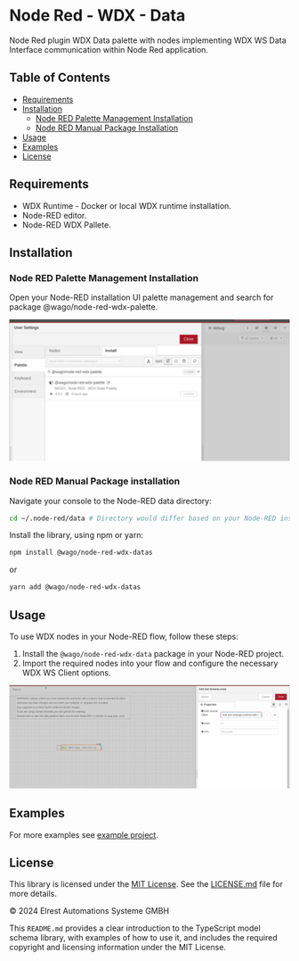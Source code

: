 # Node Red - WDX - Data 

Node Red plugin WDX Data palette with nodes implementing WDX WS Data Interface communication within Node Red application.

## Table of Contents

- [Requirements](#requirements)
- [Installation](#installation)
  - [Node RED Palette Management Installation](#node-red-palette-management-installation)
  - [Node RED Manual Package Installation](#node-red-manual-package-installation)
- [Usage](#usage)
- [Examples](#examples)
- [License](#license)


## Requirements
+ WDX Runtime - Docker or local WDX runtime installation.
+ Node-RED editor.
+ Node-RED WDX Pallete.


## Installation


### Node RED Palette Management Installation

Open your Node-RED installation UI palette management and search for package @wago/node-red-wdx-palette.


![image info](./assets/images/palatte-management.png)


### Node RED Manual Package installation

Navigate your console to the Node-RED data directory:

```bash
cd ~/.node-red/data # Directory would differ based on your Node-RED installation
```

Install the library, using npm or yarn:

```bash
npm install @wago/node-red-wdx-datas
```

or

```bash
yarn add @wago/node-red-wdx-datas
```


## Usage

To use WDX nodes in your Node-RED flow, follow these steps:

1. Install the `@wago/node-red-wdx-data` package in your Node-RED project.
2. Import the required nodes into your flow and configure the necessary WDX WS Client options.

![WDX Nodes - WS Client Configuration](./assets/images/ws-client-config.png)


## Examples

For more examples see [example project](https://github.com/elrest-cz/wdx-node-red-examples.git).

## License

This library is licensed under the [MIT License](https://en.wikipedia.org/wiki/MIT_License). See the [LICENSE.md](https://github.com/elrest-cz/wdx-ws-client-js/blob/master/LICENSE.md) file for more details.

© 2024 Elrest Automations Systeme GMBH

This `README.md` provides a clear introduction to the TypeScript model schema library, with examples of how to use it, and includes the required copyright and licensing information under the MIT License.